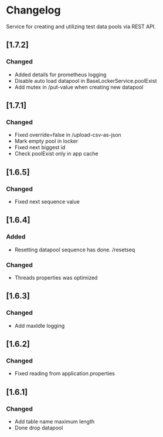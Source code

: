 # Changelog
Service for creating and utilizing test data pools via REST API.

## [1.7.2]

### Changed

- Added details for prometheus logging
- Disable auto load datapool in BaseLockerService.poolExist
- Add mutex in /put-value when creating new datapool

## [1.7.1]

### Changed

- Fixed override=false in /upload-csv-as-json
- Mark empty pool in locker
- Fixed next biggest id
- Check poolExist only in app cache

## [1.6.5]

### Changed

- Fixed next sequence value

## [1.6.4]

### Added

- Resetting datapool sequence has done. /resetseq

### Changed

- Threads properties was optimized

## [1.6.3]

### Changed

- Add maxIdle logging 


## [1.6.2]

### Changed

- Fixed  reading from application.properties 


## [1.6.1]

### Changed

- Add table name maximum length
- Done drop datapool
